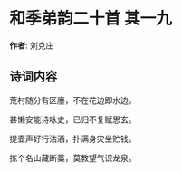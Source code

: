 # 和季弟韵二十首  其一九

**作者**: 刘克庄

## 诗词内容

荒村随分有区廛，不在花边即水边。

甚懒安能诗咏史，已归不复赋思玄。

提壶声好行沽酒，扑满身灾坐贮钱。

拣个名山藏断藁，莫教望气识龙泉。

